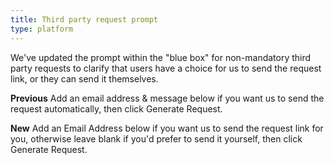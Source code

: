 ```yaml
---
title: Third party request prompt
type: platform
---
```


We've updated the prompt within the "blue box" for non-mandatory third party requests to clarify that users have a choice for us to send the request link, or they can send it themselves.

**Previous**
Add an email address &amp; message below if you want us to send the request automatically, then click Generate Request.

**New**
Add an Email Address below if you want us to send the request link for you, otherwise leave blank if you'd prefer to send it yourself, then click Generate Request.


